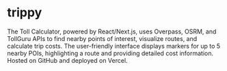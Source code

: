 # trippy
The Toll Calculator, powered by React/Next.js, uses Overpass, OSRM, and TollGuru APIs to find nearby points of interest, visualize routes, and calculate trip costs. The user-friendly interface displays markers for up to 5 nearby POIs, highlighting a route and providing detailed cost information. Hosted on GitHub and deployed on Vercel.
